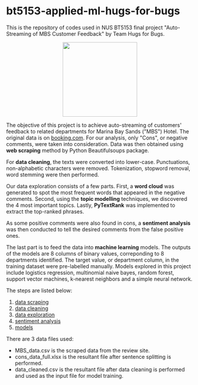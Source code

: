 # bt5153-applied-ml-hugs-for-bugs
This is the repository of codes used in NUS BT5153 final project "Auto-Streaming of MBS Customer Feedback" by Team Hugs for Bugs.

<p align="center">
  <img src="https://www.comp.nus.edu.sg/~pravein/soclogo.jpg" width="200">
</p>

The objective of this project is to achieve auto-streaming of customers' feedback to related departments for Marina Bay Sands ("MBS") Hotel. The original data is on [booking.com](https://www.booking.com/reviews/sg/hotel/marina-bay-sands.en-gb.html?aid=357004;label=gog235jc-1FCA0oyQE4qAZIM1gDaMkBiAEBmAEJuAEXyAEU2AEB6AEB-AEMiAIBqAIDuALg3vvxBcACAQ;sid=8a6dd48ab3f6c651d2176995dfe97040;customer_type=total;hp_nav=0;old_page=0;order=featuredreviews;page=4;r_lang=en;rows=75&). For our analysis, only "Cons", or negative comments, were taken into consideration. Data was then obtained using **web scraping** method by Python Beautifulsoups package.

For **data cleaning**, the texts were converted into lower-case. Punctuations, non-alphabetic characters were removed. Tokenization, stopword removal, word stemming were then performed.

Our data exploration consists of a few parts. First, a **word cloud** was generated to spot the most frequent words that appeared in the negative comments. Second, using the **topic modelling** techniques, we discovered the 4 most important topics. Lastly, **PyTextRank** was implemented to extract the top-ranked phrases.

As some positive comments were also found in cons, a **sentiment analysis** was then conducted to tell the desired comments from the false positive ones.

The last part is to feed the data into **machine learning** models. The outputs of the models are 8 columns of binary values, correponding to 8 departments identified. The target value, or department column, in the training dataset were pre-labelled manually. Models explored in this project include logistics regression, multinomial naive bayes, random forest, support vector machines, k-nearest neighbors and a simple neural network.

The steps are listed below:
1. [data scraping](/0.%20auto-streaming%20mbs%20feedback/1.%20data%20scraping)
2. [data cleaning](/0.%20auto-streaming%20mbs%20feedback/2.%20data%20cleaning)
3. [data exploration](/0.%20auto-streaming%20mbs%20feedback/3.%20data%20exploration)
4. [sentiment analysis](/0.%20auto-streaming%20mbs%20feedback/4.%20sentiment%20analysis)
5. [models](/0.%20auto-streaming%20mbs%20feedback/5.%20models)

There are 3 data files used:
- MBS_data.csv is the scraped data from the review site.
- cons_data_full.xlsx is the resultant file after sentence splitting is performed.
- data_cleaned.csv is the resultant file after data cleaning is performed and used as the input file for model training.
